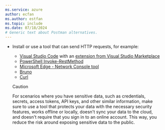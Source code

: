 ```yaml
---
ms.service: azure
author: ecfan
ms.author: estfan
ms.topic: include
ms.date: 07/18/2024
# Generic text about Postman alternatives.
---
```


* Install or use a tool that can send HTTP requests, for example:

  - [Visual Studio Code](https://code.visualstudio.com/download) with an [extension from Visual Studio Marketplace](https://marketplace.visualstudio.com/vscode)
  - [PowerShell Invoke-RestMethod](/powershell/module/microsoft.powershell.utility/invoke-restmethod)
  - [Microsoft Edge - Network Console tool](/microsoft-edge/devtools-guide-chromium/network-console/network-console-tool)
  - [Bruno](https://www.usebruno.com/)
  - [Curl](https://curl.se/)

  > [!CAUTION]
  >
  > For scenarios where you have sensitive data, such as credentials, secrets, access tokens, 
  > API keys, and other similar information, make sure to use a tool that protects your data 
  > with the necessary security features, works offline or locally, doesn't sync your data to 
  > the cloud, and doesn't require that you sign in to an online account. This way, you reduce 
  > the risk around exposing sensitive data to the public.
